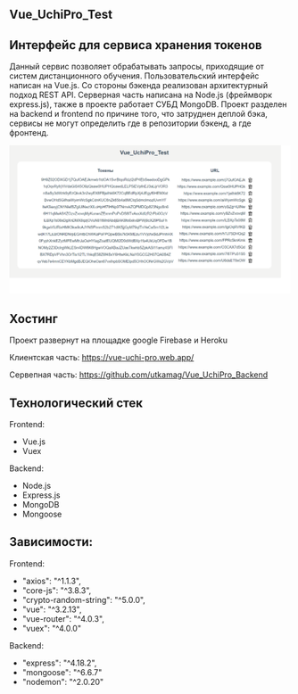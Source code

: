## Vue_UchiPro_Test

## Интерфейс для сервиса хранения токенов

Данный сервис позволяет обрабатывать запросы, приходящие от систем дистанционного обучения. Пользовательский интерфейс написан на Vue.js. Со стороны бэкенда 
реализован архитектурный подход REST API. Серверная часть написана на Node.js (фреймворк express.js), также в проекте работает СУБД MongoDB. Проект разделен на backend и frontend по причине того, что затруднен деплой бэка, сервисы не могут определить где в репозитории бэкенд, а где фронтенд.

![](vue-app/public/screenshot.png)
## Хостинг

Проект развернут на площадке google Firebase и Heroku

Клиентская часть: https://vue-uchi-pro.web.app/

Сервепная часть: https://github.com/utkamag/Vue_UchiPro_Backend


## Технологический стек
Frontend:
- Vue.js
- Vuex

Backend:
- Node.js
- Express.js
- MongoDB
- Mongoose

## Зависимости:
Frontend: 
 - "axios": "^1.1.3",
 - "core-js": "^3.8.3",
 - "crypto-random-string": "^5.0.0",
 - "vue": "^3.2.13",
 - "vue-router": "^4.0.3",
 - "vuex": "^4.0.0"

 Backend: 
 - "express": "^4.18.2",
 - "mongoose": "^6.6.7"
 - "nodemon": "^2.0.20"
